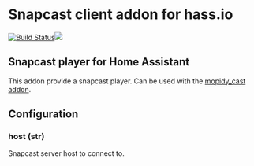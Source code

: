 # Snapcast client addon for hass.io

[![Build Status](https://travis-ci.org/bestlibre/hassio-addons.svg?branch=master)](https://travis-ci.org/bestlibre/hassio-addons)[![](https://images.microbadger.com/badges/version/bestlibre/armhf-snapcastclient.svg)](https://microbadger.com/images/bestlibre/armhf-snapcastclient "Get your own version badge on microbadger.com")

## Snapcast player for Home Assistant

This addon provide a snapcast player. Can be used with the [mopidy_cast addon](https://github.com/bestlibre/hassio-addons/mopidy_cast).

## Configuration

### host (str)

Snapcast server host to connect to.
